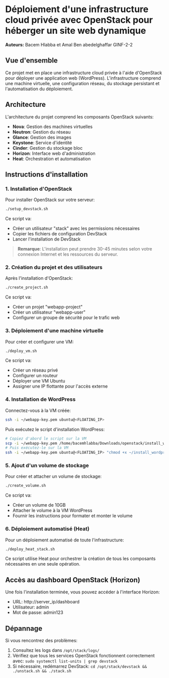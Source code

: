 # Déploiement d'une infrastructure cloud privée avec OpenStack pour héberger un site web dynamique
**Auteurs:** Bacem Hlabba et Amal Ben abedelghaffar GINF-2-2

## Vue d'ensemble
Ce projet met en place une infrastructure cloud privée à l'aide d'OpenStack pour déployer une application web (WordPress). L'infrastructure comprend une machine virtuelle, une configuration réseau, du stockage persistant et l'automatisation du déploiement.

## Architecture

L'architecture du projet comprend les composants OpenStack suivants:
- **Nova**: Gestion des machines virtuelles
- **Neutron**: Gestion du réseau
- **Glance**: Gestion des images
- **Keystone**: Service d'identité
- **Cinder**: Gestion du stockage bloc
- **Horizon**: Interface web d'administration
- **Heat**: Orchestration et automatisation

## Instructions d'installation

### 1. Installation d'OpenStack

Pour installer OpenStack sur votre serveur:
```bash
./setup_devstack.sh
```
Ce script va:
- Créer un utilisateur "stack" avec les permissions nécessaires
- Copier les fichiers de configuration DevStack
- Lancer l'installation de DevStack

> **Remarque**: L'installation peut prendre 30-45 minutes selon votre connexion Internet et les ressources du serveur.

### 2. Création du projet et des utilisateurs

Après l'installation d'OpenStack:
```bash
./create_project.sh
```
Ce script va:
- Créer un projet "webapp-project"
- Créer un utilisateur "webapp-user"
- Configurer un groupe de sécurité pour le trafic web

### 3. Déploiement d'une machine virtuelle

Pour créer et configurer une VM:
```bash
./deploy_vm.sh
```
Ce script va:
- Créer un réseau privé
- Configurer un routeur
- Déployer une VM Ubuntu
- Assigner une IP flottante pour l'accès externe

### 4. Installation de WordPress

Connectez-vous à la VM créée:
```bash
ssh -i ~/webapp-key.pem ubuntu@<FLOATING_IP>
```

Puis exécutez le script d'installation WordPress:
```bash
# Copiez d'abord le script sur la VM
scp -i ~/webapp-key.pem /home/bacemhlabba/Downloads/openstack/install_wordpress.sh ubuntu@<FLOATING_IP>:~/
# Puis exécutez-le sur la VM
ssh -i ~/webapp-key.pem ubuntu@<FLOATING_IP> "chmod +x ~/install_wordpress.sh && ~/install_wordpress.sh"
```

### 5. Ajout d'un volume de stockage

Pour créer et attacher un volume de stockage:
```bash
./create_volume.sh
```
Ce script va:
- Créer un volume de 10GB
- Attacher le volume à la VM WordPress
- Fournir les instructions pour formater et monter le volume

### 6. Déploiement automatisé (Heat)

Pour un déploiement automatisé de toute l'infrastructure:
```bash
./deploy_heat_stack.sh
```

Ce script utilise Heat pour orchestrer la création de tous les composants nécessaires en une seule opération.

## Accès au dashboard OpenStack (Horizon)

Une fois l'installation terminée, vous pouvez accéder à l'interface Horizon:
- URL: http://server_ip/dashboard
- Utilisateur: admin
- Mot de passe: admin123

## Dépannage

Si vous rencontrez des problèmes:
1. Consultez les logs dans `/opt/stack/logs/`
2. Vérifiez que tous les services OpenStack fonctionnent correctement avec: `sudo systemctl list-units | grep devstack`
3. Si nécessaire, redémarrez DevStack: `cd /opt/stack/devstack && ./unstack.sh && ./stack.sh`

